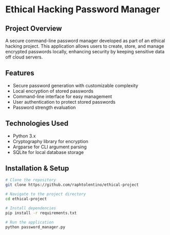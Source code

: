 # Ethical Hacking Password Manager

## Project Overview
A secure command-line password manager developed as part of an ethical hacking project. This application allows users to create, store, and manage encrypted passwords locally, enhancing security by keeping sensitive data off cloud servers.

## Features
- Secure password generation with customizable complexity
- Local encryption of stored passwords
- Command-line interface for easy management
- User authentication to protect stored passwords
- Password strength evaluation

## Technologies Used
- Python 3.x
- Cryptography library for encryption
- Argparse for CLI argument parsing
- SQLite for local database storage

## Installation & Setup
```bash
# Clone the repository
git clone https://github.com/raphtolentino/ethical-project

# Navigate to the project directory
cd ethical-project

# Install dependencies
pip install -r requirements.txt

# Run the application
python password_manager.py
